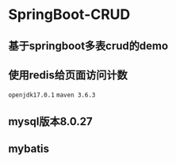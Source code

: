 # SpringBoot-CRUD
## 基于springboot多表crud的demo
## 使用redis给页面访问计数
`openjdk17.0.1`
`maven 3.6.3`  
## mysql版本8.0.27    
## mybatis
